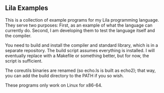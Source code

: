 
## Lila Examples

This is a collection of example programs for my Lila programming language. They serve two purposes: First, as an example of what the language can currently do. Second, I am developing them to test the language itself and the compiler.

You need to build and install the compiler and standard library, which is in a separate repository. The build script assumes everything is installed. I will eventually replace with a Makefile or something better, but for now, the script is sufficient.

The coreutils binaries are renamed (so echo.ls is built as echo2); that way, you can add the build directory to the PATH if you so wish.

These programs only work on Linux for x86-64.

